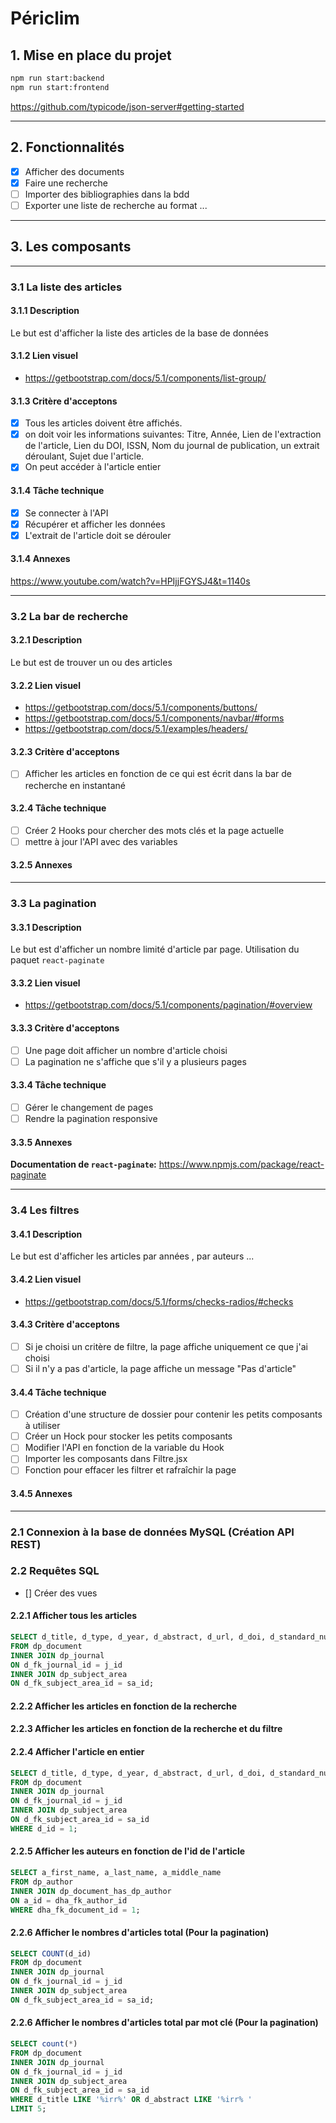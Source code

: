 # Périclim

## 1. Mise en place du projet

```bash
npm run start:backend
npm run start:frontend
```

https://github.com/typicode/json-server#getting-started

---

## 2. Fonctionnalités

- [x] Afficher des documents
- [x] Faire une recherche
- [ ] Importer des bibliographies dans la bdd
- [ ] Exporter une liste de recherche au format ...

---

## 3. Les composants

---

### 3.1 La liste des articles

#### 3.1.1 Description

Le but est d'afficher la liste des articles de la base de données

#### 3.1.2 Lien visuel

- <https://getbootstrap.com/docs/5.1/components/list-group/>

#### 3.1.3 Critère d'acceptons

- [x] Tous les articles doivent être affichés.
- [x] on doit voir les informations suivantes: Titre, Année, Lien de l'extraction de l'article, Lien du DOI, ISSN, Nom du journal de publication, un extrait déroulant, Sujet due l'article.
- [x] On peut accéder à l'article entier

#### 3.1.4 Tâche technique

- [x] Se connecter à l'API
- [x] Récupérer et afficher les données
- [x] L'extrait de l'article doit se dérouler

#### 3.1.4 Annexes

<https://www.youtube.com/watch?v=HPIjjFGYSJ4&t=1140s>

---

### 3.2 La bar de recherche

#### 3.2.1 Description

Le but est de trouver un ou des articles

#### 3.2.2 Lien visuel

- <https://getbootstrap.com/docs/5.1/components/buttons/>
- <https://getbootstrap.com/docs/5.1/components/navbar/#forms>
- <https://getbootstrap.com/docs/5.1/examples/headers/>

#### 3.2.3 Critère d'acceptons

- [ ] Afficher les articles en fonction de ce qui est écrit dans la bar de recherche en instantané

#### 3.2.4 Tâche technique

- [ ] Créer 2 Hooks pour chercher des mots clés et la page actuelle
- [ ] mettre à jour l'API avec des variables

#### 3.2.5 Annexes

---

### 3.3 La pagination

#### 3.3.1 Description

Le but est d'afficher un nombre limité d'article par page.
Utilisation du paquet `react-paginate`

#### 3.3.2 Lien visuel

- <https://getbootstrap.com/docs/5.1/components/pagination/#overview>

#### 3.3.3 Critère d'acceptons

- [ ] Une page doit afficher un nombre d'article choisi
- [ ] La pagination ne s'affiche que s'il y a plusieurs pages

#### 3.3.4 Tâche technique

- [ ] Gérer le changement de pages
- [ ] Rendre la pagination responsive

#### 3.3.5 Annexes

**Documentation de `react-paginate`:** <https://www.npmjs.com/package/react-paginate>

---

### 3.4 Les filtres

#### 3.4.1 Description

Le but est d'afficher les articles par années , par auteurs ...

#### 3.4.2 Lien visuel

- <https://getbootstrap.com/docs/5.1/forms/checks-radios/#checks>

#### 3.4.3 Critère d'acceptons

- [ ] Si je choisi un critère de filtre, la page affiche uniquement ce que j'ai choisi
- [ ] Si il n'y a pas d'article, la page affiche un message "Pas d'article"

#### 3.4.4 Tâche technique

- [ ] Création d'une structure de dossier pour contenir les petits composants à utiliser
- [ ] Créer un Hock pour stocker les petits composants
- [ ] Modifier l'API en fonction de la variable du Hook
- [ ] Importer les composants dans Filtre.jsx
- [ ] Fonction pour effacer les filtrer et rafraîchir la page

#### 3.4.5 Annexes

---

### 2.1 Connexion à la base de données MySQL (Création API REST)

### 2.2 Requêtes SQL

- [] Créer des vues

#### 2.2.1 Afficher tous les articles

```sql
SELECT d_title, d_type, d_year, d_abstract, d_url, d_doi, d_standard_number, j_name, sa_name
FROM dp_document
INNER JOIN dp_journal
ON d_fk_journal_id = j_id
INNER JOIN dp_subject_area
ON d_fk_subject_area_id = sa_id;
```

#### 2.2.2 Afficher les articles en fonction de la recherche

#### 2.2.3 Afficher les articles en fonction de la recherche et du filtre

#### 2.2.4 Afficher l'article en entier

```sql
SELECT d_title, d_type, d_year, d_abstract, d_url, d_doi, d_standard_number, j_name, sa_name
FROM dp_document
INNER JOIN dp_journal
ON d_fk_journal_id = j_id
INNER JOIN dp_subject_area
ON d_fk_subject_area_id = sa_id
WHERE d_id = 1;
```

#### 2.2.5 Afficher les auteurs en fonction de l'id de l'article

```sql
SELECT a_first_name, a_last_name, a_middle_name
FROM dp_author
INNER JOIN dp_document_has_dp_author
ON a_id = dha_fk_author_id
WHERE dha_fk_document_id = 1;
```

#### 2.2.6 Afficher le nombres d'articles total (Pour la pagination)

```sql
SELECT COUNT(d_id)
FROM dp_document
INNER JOIN dp_journal
ON d_fk_journal_id = j_id
INNER JOIN dp_subject_area
ON d_fk_subject_area_id = sa_id;
```

#### 2.2.6 Afficher le nombres d'articles total par mot clé (Pour la pagination)

```sql
SELECT count(*)
FROM dp_document
INNER JOIN dp_journal
ON d_fk_journal_id = j_id
INNER JOIN dp_subject_area
ON d_fk_subject_area_id = sa_id
WHERE d_title LIKE '%irr%' OR d_abstract LIKE '%irr% '
LIMIT 5;
```
